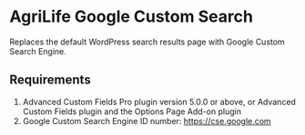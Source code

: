 # AgriLife Google Custom Search
Replaces the default WordPress search results page with Google Custom Search Engine.

## Requirements
1. Advanced Custom Fields Pro plugin version 5.0.0 or above, or Advanced Custom Fields plugin and the Options Page Add-on plugin
2. Google Custom Search Engine ID number: https://cse.google.com
